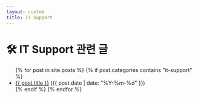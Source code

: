```yaml
---
layout: custom
title: IT Support
---
```


# 🛠 IT Support 관련 글

<ul>
  {% for post in site.posts %}
    {% if post.categories contains "it-support" %}
      <li><a href="{{ post.url }}">{{ post.title }}</a> ({{ post.date | date: "%Y-%m-%d" }})</li>
    {% endif %}
  {% endfor %}
</ul>
